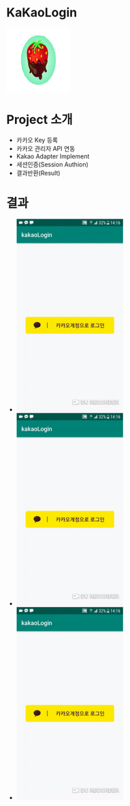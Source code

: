 # KaKaoLogin
<img src="./image/strawberry.png" width="150" height="150"></img>

# Project 소개

* 카카오 Key 등록
* 카카오 관리자 API 연동
* Kakao Adapter Implement
* 세션인증(Session Authion)
* 결과반환(Result)

# 결과
* <img src="./image/kakaosimple.gif" width="250" height="450"></img>
* <img src="./image/kakaosimple.gif" width="250" height="450"></img>
* <img src="./image/kakaosimple.gif" width="250" height="450"></img>
